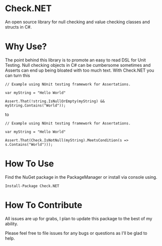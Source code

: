 # Check.NET
An open source library for null checking and value checking classes and structs in C#.

# Why Use?
The point behind this library is to promote an easy to read DSL for Unit Testing. Null checking objects in C# 
can be cumbersome sometimes and Asserts can end up being bloated with too much text. With Check.NET you can turn this
```
// Example using NUnit testing framework for Assertations.

var myString = "Hello World"

Assert.That(!string.IsNullOrEmpty(myString) && myString.Contains("World"));
```

to

```
// Example using NUnit testing framework for Assertations.

var myString = "Hello World"

Assert.That(Check.IsNotNull(myString).MeetsCondition(s => s.Contains("World")));
```

# How To Use
Find the NuGet package in the PackageManager or install via console using.

`Install-Package Check.NET`

# How To Contribute
All issues are up for grabs, I plan to update this package to the best of my ability.

Please feel free to file issues for any bugs or questions as I'll be glad to help.